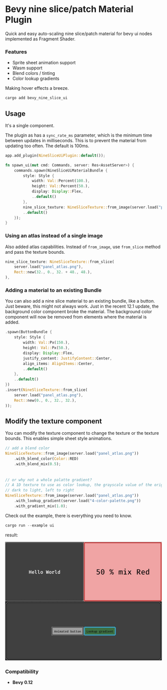 # Bevy nine slice/patch Material Plugin

Quick and easy auto-scaling nine slice/patch material for bevy ui nodes implemented as Fragment Shader.

### Features

-   Sprite sheet animation support
-   Wasm support
-   Blend colors / tinting
-   Color lookup gradients

Making hover effects a breeze.

```bash
cargo add bevy_nine_slice_ui
```

## Usage

It's a single component.

The plugin as has a `sync_rate_ms` parameter, which is the minimum time between updates in milliseconds. This is to prevent the material from updating too often. The default is 100ms.

```rust
app.add_plugin(NineSliceUiPlugin::default());
```

```rust
fn spawn_ui(mut cmd: Commands, server: Res<AssetServer>) {
    commands.spawn(NineSliceUiMaterialBundle {
        style: Style {
            width: Val::Percent(100.),
            height: Val::Percent(50.),
            display: Display::Flex,
            ..default()
        },
        nine_slice_texture: NineSliceTexture::from_image(server.load("panel_atlas.png")),
        ..default()
    });
}
```

### Using an atlas instead of a single image

Also added atlas capabilities. Instead of `from_image`, use `from_slice` method and pass the texture bounds.

```rust
nine_slice_texture: NineSliceTexture::from_slice(
    server.load("panel_atlas.png"),
    Rect::new(32., 0., 32. + 48., 48.),
),
```

### Adding a material to an existing Bundle

You can also add a nine slice material to an existing bundle, like a button. Just beware, this might not always work. Just in the recent 12.1 update,
the background color component broke the material. The background color component will now be removed from elements where the material is added.

```rust
.spawn(ButtonBundle {
    style: Style {
        width: Val::Px(150.),
        height: Val::Px(50.),
        display: Display::Flex,
        justify_content: JustifyContent::Center,
        align_items: AlignItems::Center,
        ..default()
    },
    ..default()
})
.insert(NineSliceTexture::from_slice(
    server.load("panel_atlas.png"),
    Rect::new(0., 0., 32., 32.),
));

```

## Modify the texture component

You can modify the texture component to change the texture or the texture bounds. This enables simple sheet style animations.

```rust
// add a blend color
NineSliceTexture::from_image(server.load("panel_atlas.png"))
    .with_blend_color(Color::RED)
    .with_blend_mix(0.5);


// or why not a whole palatte gradient?
// A 1D texture to use as color lookup, the grayscale value of the original color is used as UV
// dark to light, left to right
NineSliceTexture::from_image(server.load("panel_atlas.png"))
    .with_lookup_gradient(server.load("4-color-palette.png"))
    .with_gradient_mix(1.0);

```

Check out the example, there is everything you need to know.

```rust
cargo run --example ui
```

result:

![Example](docs/example.jpeg)

### Compatibility

-   **Bevy 0.12**
